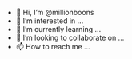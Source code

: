- 👋 Hi, I’m @millionboons
- 👀 I’m interested in ...
- 🌱 I’m currently learning ...
- 💞️ I’m looking to collaborate on ...
- 📫 How to reach me ...

<!---
millionboons/millionboons is a ✨ special ✨ repository because its `README.md` (this file) appears on your GitHub profile.
You can click the Preview link to take a look at your changes.
--->
